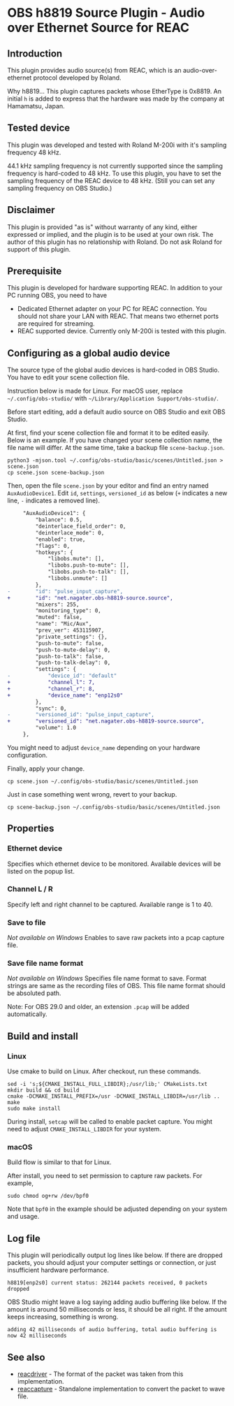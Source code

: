 # OBS h8819 Source Plugin - Audio over Ethernet Source for REAC

## Introduction

This plugin provides audio source(s) from REAC, which is an audio-over-ethernet protocol developed by Roland.

Why h8819... This plugin captures packets whose EtherType is 0x8819.
An initial `h` is added to express that the hardware was made by the company at Hamamatsu, Japan.

## Tested device

This plugin was developed and tested with Roland M-200i with it's sampling frequency 48 kHz.

44.1 kHz sampling frequency is not currently supported since the sampling frequency is hard-coded to 48 kHz.
To use this plugin, you have to set the sampling frequency of the REAC device to 48 kHz.
(Still you can set any sampling frequency on OBS Studio.)

## Disclaimer

This plugin is provided "as is" without warranty of any kind,
either expressed or implied, and the plugin is to be used at your own risk.
The author of this plugin has no relationship with Roland.
Do not ask Roland for support of this plugin.

## Prerequisite

This plugin is developed for hardware supporting REAC.
In addition to your PC running OBS, you need to have
- Dedicated Ethernet adapter on your PC for REAC connection.
  You should not share your LAN with REAC. That means two ethernet ports are required for streaming.
- REAC supported device.
  Currently only M-200i is tested with this plugin.

## Configuring as a global audio device

The source type of the global audio devices is hard-coded in OBS Studio.
You have to edit your scene collection file.

Instruction below is made for Linux.
For macOS user, replace `~/.config/obs-studio/` with `~/Library/Application Support/obs-studio/`.

Before start editing, add a default audio source on OBS Studio and exit OBS Studio.

At first, find your scene collection file and format it to be edited easily.
Below is an example. If you have changed your scene collection name, the file name will differ.
At the same time, take a backup file `scene-backup.json`.
```
python3 -mjson.tool ~/.config/obs-studio/basic/scenes/Untitled.json > scene.json
cp scene.json scene-backup.json
```

Then, open the file `scene.json` by your editor and find an entry named `AuxAudioDevice1`.
Edit `id`, `settings`, `versioned_id` as below (`+` indicates a new line, `-` indicates a removed line).
```patch
     "AuxAudioDevice1": {
         "balance": 0.5,
         "deinterlace_field_order": 0,
         "deinterlace_mode": 0,
         "enabled": true,
         "flags": 0,
         "hotkeys": {
             "libobs.mute": [],
             "libobs.push-to-mute": [],
             "libobs.push-to-talk": [],
             "libobs.unmute": []
         },
-        "id": "pulse_input_capture",
+        "id": "net.nagater.obs-h8819-source.source",
         "mixers": 255,
         "monitoring_type": 0,
         "muted": false,
         "name": "Mic/Aux",
         "prev_ver": 453115907,
         "private_settings": {},
         "push-to-mute": false,
         "push-to-mute-delay": 0,
         "push-to-talk": false,
         "push-to-talk-delay": 0,
         "settings": {
-            "device_id": "default"
+            "channel_l": 7,
+            "channel_r": 8,
+            "device_name": "enp12s0"
         },
         "sync": 0,
-        "versioned_id": "pulse_input_capture",
+        "versioned_id": "net.nagater.obs-h8819-source.source",
         "volume": 1.0
     },
```
You might need to adjust `device_name` depending on your hardware configuration.

Finally, apply your change.
```
cp scene.json ~/.config/obs-studio/basic/scenes/Untitled.json
```

Just in case something went wrong, revert to your backup.
```
cp scene-backup.json ~/.config/obs-studio/basic/scenes/Untitled.json
```

## Properties

### Ethernet device
Specifies which ethernet device to be monitored.
Available devices will be listed on the popup list.

### Channel L / R
Specify left and right channel to be captured.
Available range is 1 to 40.

### Save to file
*Not available on Windows*
Enables to save raw packets into a pcap capture file.

### Save file name format
*Not available on Windows*
Specifies file name format to save.
Format strings are same as the recording files of OBS.
This file name format should be absoluted path.

Note: For OBS 29.0 and older, an extension `.pcap` will be added automatically.

## Build and install
### Linux
Use cmake to build on Linux. After checkout, run these commands.
```
sed -i 's;${CMAKE_INSTALL_FULL_LIBDIR};/usr/lib;' CMakeLists.txt
mkdir build && cd build
cmake -DCMAKE_INSTALL_PREFIX=/usr -DCMAKE_INSTALL_LIBDIR=/usr/lib ..
make
sudo make install
```
During install, `setcap` will be called to enable packet capture.
You might need to adjust `CMAKE_INSTALL_LIBDIR` for your system.

### macOS
Build flow is similar to that for Linux.

After install, you need to set permission to capture raw packets. For example,
```
sudo chmod og+rw /dev/bpf0
```
Note that `bpf0` in the example should be adjusted depending on your system and usage.

## Log file
This plugin will periodically output log lines like below.
If there are dropped packets, you should adjust your computer settings or connection, or just insufficient hardware performance.
```
h8819[enp2s0] current status: 262144 packets received, 0 packets dropped
```

OBS Studio might leave a log saying adding audio buffering like below.
If the amount is around 50 milliseconds or less, it should be all right.
If the amount keeps increasing, something is wrong.
```
adding 42 milliseconds of audio buffering, total audio buffering is now 42 milliseconds
```

## See also

- [reacdriver](https://github.com/per-gron/reacdriver) - The format of the packet was taken from this implementation.
- [reaccapture](https://github.com/norihiro/reaccapture) - Standalone implementation to convert the packet to wave file.
